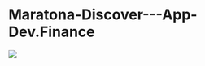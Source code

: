 # Maratona-Discover---App-Dev.Finance


<img src="Maratona-Discover---App-Dev.Finance/assets/screenshot.png"/>
